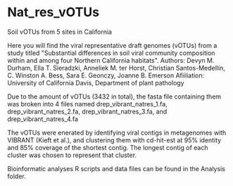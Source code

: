 # Nat_res_vOTUs
Soil vOTUs from 5 sites in California

Here you will find the viral representative draft genomes (vOTUs) from a study titled "Substantial differences in soil viral community composition within and among four Northern California habitats". 
Authors: Devyn M. Durham, Ella T. Sieradzki, Anneliek M. ter Horst, Christian Santos-Medellín, C. Winston A. Bess, Sara E. Geonczy, Joanne B. Emerson
Afiiliation: University of California Davis, Department of plant pathology

Due to the amount of vOTUs (3432 in total), the fasta file containing them was broken into 4 files named drep_vibrant_natres_1.fa, drep_vibrant_natres_2.fa, drep_vibrant_natres_3.fa, and drep_vibrant_natres_4.fa

The vOTUs were enerated by identifying viral contigs in metagenomes with VIBRANT (Kieft et al.), and clustering them with cd-hit-est at 95% identity and 85% coverage of the shortest contig. The longest contig of each cluster was chosen to represent that cluster.

Bioinformatic analyses R scripts and data files can be found in the Analysis folder.
